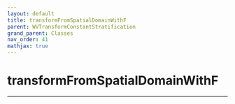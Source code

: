 ```yaml
---
layout: default
title: transformFromSpatialDomainWithF
parent: WVTransformConstantStratification
grand_parent: Classes
nav_order: 41
mathjax: true
---
```


#  transformFromSpatialDomainWithF




---

